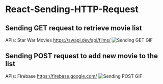 # React-Sending-HTTP-Request
## Sending GET request to retrieve movie list
APIs: Star War Movies https://swapi.dev/api/films/
![Sending GET GIF](https://github.com/tinyuliu/GIF-Base/blob/main/React-GET.gif)

## Sending POST request to add new movie to the list
APIs: FIrebase https://firebase.google.com/
![Sending POST GIF](https://github.com/tinyuliu/GIF-Base/blob/main/React-POST.gif)
